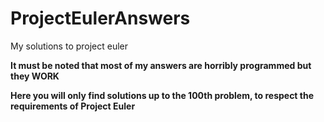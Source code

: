 # ProjectEulerAnswers
My solutions to project euler

<b>It must be noted that most of my answers are horribly programmed but they WORK<b>

<b>Here you will only find solutions up to the 100th problem, to respect the requirements of Project Euler<b>

